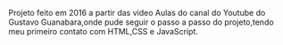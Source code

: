 Projeto feito em 2016 a partir das video Aulas do canal do Youtube do Gustavo Guanabara,onde pude seguir o passo a passo do projeto,tendo meu primeiro contato com HTML,CSS e JavaScript.

